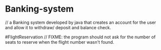 # Banking-system
// a Banking system developed by java that creates an account for the user and allow it to withdraw/ deposit and balance check. 

#FlightReservation 
// FIXME: the program should not ask for the number of seats to reserve when the flight number wasn't found. 

